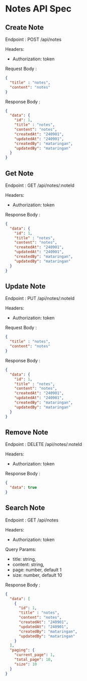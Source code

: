 # Notes API Spec

## Create Note

Endpoint : POST /api/notes

Headers: 
- Authorization: token

Request Body :

```json
{
  "title" : "notes",
  "content": "notes"
}
```

Response Body :

```json
{
  "data": {
    "id": 1,
    "title" : "notes",
    "content": "notes",
    "createdAt": "240901",
    "updatedAt": "240901",
    "createdBy": "mataringan",
    "updatedBy": "mataringan"
  }
}
```

## Get Note

Endpoint : GET /api/notes/:noteId

Headers:
- Authorization: token

Response Body :

```json
{
  "data": {
    "id": 1,
    "title" : "notes",
    "content": "notes",
    "createdAt": "240901",
    "updatedAt": "240901",
    "createdBy": "mataringan",
    "updatedBy": "mataringan"
  }
}
```

## Update Note


Endpoint : PUT /api/notes/:noteId

Headers:
- Authorization: token

Request Body :

```json
{
  "title" : "notes",
  "content": "notes"
}
```

Response Body :

```json
{
  "data": {
    "id": 1,
    "title" : "notes",
    "content": "notes",
    "createdAt": "240901",
    "updatedAt": "240901",
    "createdBy": "mataringan",
    "updatedBy": "mataringan"
  }
}
```

## Remove Note

Endpoint : DELETE /api/notes/:noteId

Headers:
- Authorization: token

Response Body :

```json
{
  "data": true
}
```

## Search Note

Endpoint : GET /api/notes

Headers:
- Authorization: token

Query Params:
- title: string,
- content: string,
- page: number, default 1
- size: number, default 10


Response Body :

```json
{
  "data": [
    {
      "id": 1,
      "title" : "notes",
      "content": "notes",
      "createdAt": "240901",
      "updatedAt": "240901",
      "createdBy": "mataringan",
      "updatedBy": "mataringan"
    }
  ],
  "paging": {
    "current_page": 1,
    "total_page": 10,
    "size": 10
  }
}
```
